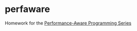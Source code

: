 # perfaware
Homework for the [Performance-Aware Programming Series](https://www.computerenhance.com/p/table-of-contents)

